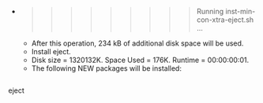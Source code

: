 * >>>>>>>>> Running inst-min-con-xtra-eject.sh ...
  * After this operation, 234 kB of additional disk space will be used.
  * Install eject.
  * Disk size = 1320132K. Space Used = 176K. Runtime = 00:00:00:01.
  * The following NEW packages will be installed:
  ```bash
eject
  ```
